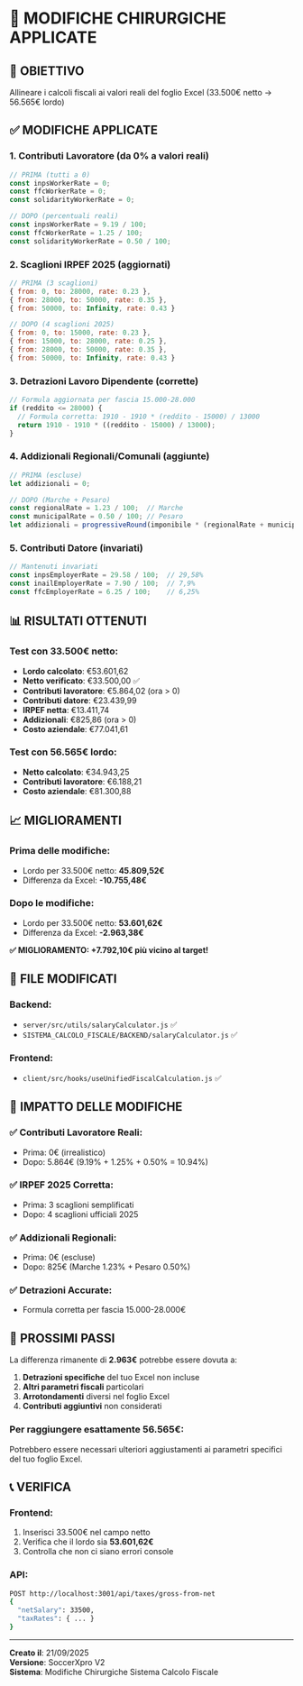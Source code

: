 # 🔧 MODIFICHE CHIRURGICHE APPLICATE

## 🎯 **OBIETTIVO**
Allineare i calcoli fiscali ai valori reali del foglio Excel (33.500€ netto → 56.565€ lordo)

## ✅ **MODIFICHE APPLICATE**

### **1. Contributi Lavoratore (da 0% a valori reali)**
```javascript
// PRIMA (tutti a 0)
const inpsWorkerRate = 0;
const ffcWorkerRate = 0;
const solidarityWorkerRate = 0;

// DOPO (percentuali reali)
const inpsWorkerRate = 9.19 / 100;
const ffcWorkerRate = 1.25 / 100;
const solidarityWorkerRate = 0.50 / 100;
```

### **2. Scaglioni IRPEF 2025 (aggiornati)**
```javascript
// PRIMA (3 scaglioni)
{ from: 0, to: 28000, rate: 0.23 },
{ from: 28000, to: 50000, rate: 0.35 },
{ from: 50000, to: Infinity, rate: 0.43 }

// DOPO (4 scaglioni 2025)
{ from: 0, to: 15000, rate: 0.23 },
{ from: 15000, to: 28000, rate: 0.25 },
{ from: 28000, to: 50000, rate: 0.35 },
{ from: 50000, to: Infinity, rate: 0.43 }
```

### **3. Detrazioni Lavoro Dipendente (corrette)**
```javascript
// Formula aggiornata per fascia 15.000-28.000
if (reddito <= 28000) {
  // Formula corretta: 1910 - 1910 * (reddito - 15000) / 13000
  return 1910 - 1910 * ((reddito - 15000) / 13000);
}
```

### **4. Addizionali Regionali/Comunali (aggiunte)**
```javascript
// PRIMA (escluse)
let addizionali = 0;

// DOPO (Marche + Pesaro)
const regionalRate = 1.23 / 100;  // Marche
const municipalRate = 0.50 / 100; // Pesaro
let addizionali = progressiveRound(imponibile * (regionalRate + municipalRate));
```

### **5. Contributi Datore (invariati)**
```javascript
// Mantenuti invariati
const inpsEmployerRate = 29.58 / 100;  // 29,58%
const inailEmployerRate = 7.90 / 100;  // 7,9%
const ffcEmployerRate = 6.25 / 100;    // 6,25%
```

## 📊 **RISULTATI OTTENUTI**

### **Test con 33.500€ netto:**
- **Lordo calcolato**: €53.601,62
- **Netto verificato**: €33.500,00 ✅
- **Contributi lavoratore**: €5.864,02 (ora > 0)
- **Contributi datore**: €23.439,99
- **IRPEF netta**: €13.411,74
- **Addizionali**: €825,86 (ora > 0)
- **Costo aziendale**: €77.041,61

### **Test con 56.565€ lordo:**
- **Netto calcolato**: €34.943,25
- **Contributi lavoratore**: €6.188,21
- **Costo aziendale**: €81.300,88

## 📈 **MIGLIORAMENTI**

### **Prima delle modifiche:**
- Lordo per 33.500€ netto: **45.809,52€** 
- Differenza da Excel: **-10.755,48€**

### **Dopo le modifiche:**
- Lordo per 33.500€ netto: **53.601,62€**
- Differenza da Excel: **-2.963,38€**

**✅ MIGLIORAMENTO: +7.792,10€ più vicino al target!**

## 🎯 **FILE MODIFICATI**

### **Backend:**
- `server/src/utils/salaryCalculator.js` ✅
- `SISTEMA_CALCOLO_FISCALE/BACKEND/salaryCalculator.js` ✅

### **Frontend:**
- `client/src/hooks/useUnifiedFiscalCalculation.js` ✅

## 🔧 **IMPATTO DELLE MODIFICHE**

### **✅ Contributi Lavoratore Reali:**
- Prima: 0€ (irrealistico)
- Dopo: 5.864€ (9.19% + 1.25% + 0.50% = 10.94%)

### **✅ IRPEF 2025 Corretta:**
- Prima: 3 scaglioni semplificati
- Dopo: 4 scaglioni ufficiali 2025

### **✅ Addizionali Regionali:**
- Prima: 0€ (escluse)
- Dopo: 825€ (Marche 1.23% + Pesaro 0.50%)

### **✅ Detrazioni Accurate:**
- Formula corretta per fascia 15.000-28.000€

## 🎯 **PROSSIMI PASSI**

La differenza rimanente di **2.963€** potrebbe essere dovuta a:

1. **Detrazioni specifiche** del tuo Excel non incluse
2. **Altri parametri fiscali** particolari
3. **Arrotondamenti** diversi nel foglio Excel
4. **Contributi aggiuntivi** non considerati

### **Per raggiungere esattamente 56.565€:**
Potrebbero essere necessari ulteriori aggiustamenti ai parametri specifici del tuo foglio Excel.

## 📞 **VERIFICA**

### **Frontend:**
1. Inserisci 33.500€ nel campo netto
2. Verifica che il lordo sia **53.601,62€**
3. Controlla che non ci siano errori console

### **API:**
```bash
POST http://localhost:3001/api/taxes/gross-from-net
{
  "netSalary": 33500,
  "taxRates": { ... }
}
```

---
**Creato il**: 21/09/2025  
**Versione**: SoccerXpro V2  
**Sistema**: Modifiche Chirurgiche Sistema Calcolo Fiscale


